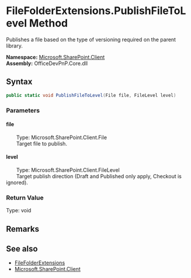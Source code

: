 # FileFolderExtensions.PublishFileToLevel Method  
 Publishes a file based on the type of versioning required on the parent library.   

**Namespace:** [Microsoft.SharePoint.Client](Microsoft.SharePoint.Client.md)  
**Assembly:** OfficeDevPnP.Core.dll  
## Syntax
```C#
public static void PublishFileToLevel(File file, FileLevel level)
```
### Parameters
#### file  
&emsp;&emsp;Type: Microsoft.SharePoint.Client.File  
&emsp;&emsp;Target file to publish.  

  

#### level  
&emsp;&emsp;Type: Microsoft.SharePoint.Client.FileLevel  
&emsp;&emsp;Target publish direction (Draft and Published only apply, Checkout is ignored).  

  

### Return Value
Type: void  

## Remarks
  
## See also
- [FileFolderExtensions](Microsoft.SharePoint.Client.FileFolderExtensions.md) 
- [Microsoft.SharePoint.Client](Microsoft.SharePoint.Client.md) 
